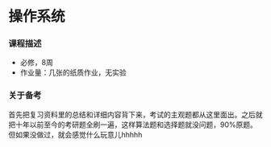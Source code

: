 # 操作系统

### 课程描述

- 必修，8周
- 作业量：几张的纸质作业，无实验



### 关于备考

首先把复习资料里的总结和详细内容背下来，考试的主观题都从这里面出。之后就把十年以前至今的考研题全刷一遍，这样算法题和选择题就没问题，90%原题。但如果没做过，就会感觉什么玩意儿hhhhh

